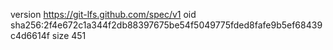 version https://git-lfs.github.com/spec/v1
oid sha256:2f4e672c1a344f2db88397675be54f5049775fded8fafe9b5ef68439c4d6614f
size 451
